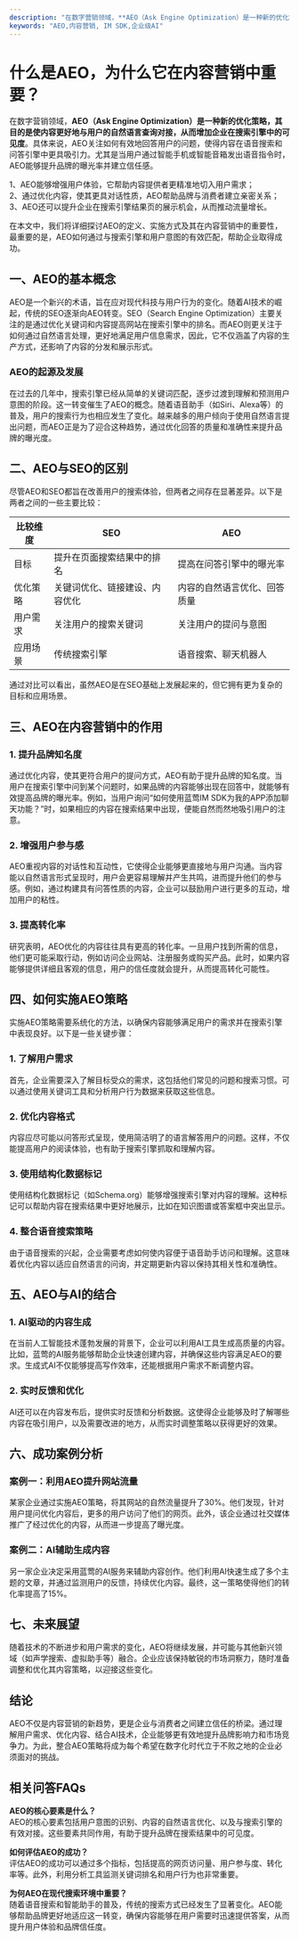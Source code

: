 ```yaml
---
description: "在数字营销领域，**AEO（Ask Engine Optimization）是一种新的优化策略，其目的是使内容更好地与用户的自然语言查询对接，从而增加企业在搜索引擎中的可见度**。具体来说，AEO关注如何有效地回答用户的问题，使得内容在语音搜索和问答引擎中更具吸引力。尤其是当用户通过智能手机或智能音箱发出语音指令时，AEO能够提升品牌的曝光率并建立信任感。"
keywords: "AEO,内容营销, IM SDK,企业级AI"
---
```

# 什么是AEO，为什么它在内容营销中重要？

在数字营销领域，**AEO（Ask Engine Optimization）是一种新的优化策略，其目的是使内容更好地与用户的自然语言查询对接，从而增加企业在搜索引擎中的可见度**。具体来说，AEO关注如何有效地回答用户的问题，使得内容在语音搜索和问答引擎中更具吸引力。尤其是当用户通过智能手机或智能音箱发出语音指令时，AEO能够提升品牌的曝光率并建立信任感。

1、AEO能够增强用户体验，它帮助内容提供者更精准地切入用户需求；  
2、通过优化内容，使其更具对话性质，AEO帮助品牌与消费者建立亲密关系；  
3、AEO还可以提升企业在搜索引擎结果页的展示机会，从而推动流量增长。

在本文中，我们将详细探讨AEO的定义、实施方式及其在内容营销中的重要性，最重要的是，AEO如何通过与搜索引擎和用户意图的有效匹配，帮助企业取得成功。

## 一、AEO的基本概念

AEO是一个新兴的术语，旨在应对现代科技与用户行为的变化。随着AI技术的崛起，传统的SEO逐渐向AEO转变。SEO（Search Engine Optimization）主要关注的是通过优化关键词和内容提高网站在搜索引擎中的排名。而AEO则更关注于如何通过自然语言处理，更好地满足用户信息需求，因此，它不仅涵盖了内容的生产方式，还影响了内容的分发和展示形式。

### AEO的起源及发展

在过去的几年中，搜索引擎已经从简单的关键词匹配，逐步过渡到理解和预测用户意图的阶段。这一转变催生了AEO的概念。随着语音助手（如Siri、Alexa等）的普及，用户的搜索行为也相应发生了变化。越来越多的用户倾向于使用自然语言提出问题，而AEO正是为了迎合这种趋势，通过优化回答的质量和准确性来提升品牌的曝光度。

## 二、AEO与SEO的区别

尽管AEO和SEO都旨在改善用户的搜索体验，但两者之间存在显著差异。以下是两者之间的一些主要比较：

| 比较维度      | SEO                            | AEO                               |
|----------------|---------------------------------|----------------------------------|
| 目标          | 提升在页面搜索结果中的排名       | 提高在问答引擎中的曝光率         |
| 优化策略      | 关键词优化、链接建设、内容优化  | 内容的自然语言优化、回答质量    |
| 用户需求      | 关注用户的搜索关键词            | 关注用户的提问与意图            |
| 应用场景      | 传统搜索引擎                    | 语音搜索、聊天机器人            |

通过对比可以看出，虽然AEO是在SEO基础上发展起来的，但它拥有更为复杂的目标和应用场景。

## 三、AEO在内容营销中的作用

### 1. 提升品牌知名度

通过优化内容，使其更符合用户的提问方式，AEO有助于提升品牌的知名度。当用户在搜索引擎中问到某个问题时，如果品牌的内容能够出现在回答中，就能够有效提高品牌的曝光率。例如，当用户询问“如何使用蓝莺IM SDK为我的APP添加聊天功能？”时，如果相应的内容在搜索结果中出现，便能自然而然地吸引用户的注意。

### 2. 增强用户参与感

AEO重视内容的对话性和互动性，它使得企业能够更直接地与用户沟通。当内容能以自然语言形式呈现时，用户会更容易理解并产生共鸣，进而提升他们的参与感。例如，通过构建具有问答性质的内容，企业可以鼓励用户进行更多的互动，增加用户的粘性。

### 3. 提高转化率

研究表明，AEO优化的内容往往具有更高的转化率。一旦用户找到所需的信息，他们更可能采取行动，例如访问企业网站、注册服务或购买产品。此时，如果内容能够提供详细且客观的信息，用户的信任度就会提升，从而提高转化可能性。

## 四、如何实施AEO策略

实施AEO策略需要系统化的方法，以确保内容能够满足用户的需求并在搜索引擎中表现良好。以下是一些关键步骤：

### 1. 了解用户需求

首先，企业需要深入了解目标受众的需求，这包括他们常见的问题和搜索习惯。可以通过使用关键词工具和分析用户行为数据来获取这些信息。

### 2. 优化内容格式

内容应尽可能以问答形式呈现，使用简洁明了的语言解答用户的问题。这样，不仅能提高用户的阅读体验，也有助于搜索引擎抓取和理解内容。

### 3. 使用结构化数据标记

使用结构化数据标记（如Schema.org）能够增强搜索引擎对内容的理解。这种标记可以帮助内容在搜索结果中更好地展示，比如在知识图谱或答案框中突出显示。

### 4. 整合语音搜索策略

由于语音搜索的兴起，企业需要考虑如何使内容便于语音助手访问和理解。这意味着优化内容以适应自然语言的问询，并定期更新内容以保持其相关性和准确性。

## 五、AEO与AI的结合

### 1. AI驱动的内容生成

在当前人工智能技术蓬勃发展的背景下，企业可以利用AI工具生成高质量的内容。比如，蓝莺的AI服务能够帮助企业快速创建内容，并确保这些内容满足AEO的要求。生成式AI不仅能够提高写作效率，还能根据用户需求不断调整内容。

### 2. 实时反馈和优化

AI还可以在内容发布后，提供实时反馈和分析数据。这使得企业能够及时了解哪些内容在吸引用户，以及需要改进的地方，从而实时调整策略以获得更好的效果。

## 六、成功案例分析

### 案例一：利用AEO提升网站流量

某家企业通过实施AEO策略，将其网站的自然流量提升了30%。他们发现，针对用户提问优化内容后，更多的用户访问了他们的网页。此外，该企业通过社交媒体推广了经过优化的内容，从而进一步提高了曝光度。

### 案例二：AI辅助生成内容

另一家企业决定采用蓝莺的AI服务来辅助内容创作。他们利用AI快速生成了多个主题的文章，并通过监测用户的反馈，持续优化内容。最终，这一策略使得他们的转化率提高了15%。

## 七、未来展望

随着技术的不断进步和用户需求的变化，AEO将继续发展，并可能与其他新兴领域（如声学搜索、虚拟助手等）融合。企业应该保持敏锐的市场洞察力，随时准备调整和优化其内容策略，以迎接这些变化。

## 结论

AEO不仅是内容营销的新趋势，更是企业与消费者之间建立信任的桥梁。通过理解用户需求、优化内容、结合AI技术，企业能够更有效地提升品牌影响力和市场竞争力。为此，整合AEO策略将成为每个希望在数字化时代立于不败之地的企业必须面对的挑战。

## 相关问答FAQs

**AEO的核心要素是什么？**  
AEO的核心要素包括用户意图的识别、内容的自然语言优化、以及与搜索引擎的有效对接。这些要素共同作用，有助于提升品牌在搜索结果中的可见度。

**如何评估AEO的成功？**  
评估AEO的成功可以通过多个指标，包括提高的网页访问量、用户参与度、转化率等。此外，利用分析工具监测关键词排名和用户行为也非常重要。

**为何AEO在现代搜索环境中重要？**  
随着语音搜索和智能助手的普及，传统的搜索方式已经发生了显著变化。AEO能够帮助品牌更好地适应这一转变，确保内容能够在用户需要时迅速提供答案，从而提升用户体验和品牌信任度。
